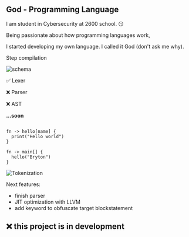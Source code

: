 ## God - Programming Language

I am student in Cybersecurity at 2600 school. 😏

Being passionate about how programming languages work, 

I started developing my own language. I called it God (don't ask me why).


Step compilation

![schema](images/schema_god_compilation.png)

✅  Lexer

❌ Parser

❌ AST

**...soon**



```god

fn -> hello[name] {
  print("Hello world")
}

fn -> main[] {
  hello("Bryton")
}
```


![Tokenization](images/screen1.png)

Next features:
 - finish parser 
 - JIT optimization with LLVM 
 - add keyword to obfuscate target blockstatement


## ❌ this project is in development

